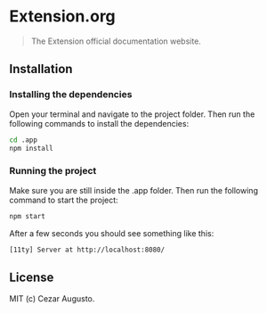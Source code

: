 # Extension.org
> The Extension official documentation website.

## Installation

### Installing the dependencies 

Open your terminal and navigate to the project folder. Then run the following commands to install the dependencies:

```sh
cd .app
npm install
```

### Running the project 

Make sure you are still inside the .app folder. Then run the following command to start the project:

```sh
npm start
```

After a few seconds you should see something like this:

```sh
[11ty] Server at http://localhost:8080/
```

## License

MIT (c) Cezar Augusto.
